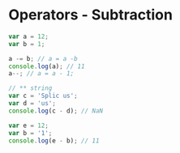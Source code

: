 # Operators - Subtraction
```javascript
var a = 12;
var b = 1;

a -= b; // a = a -b
console.log(a); // 11
a--; // a = a - 1;

// ** string
var c = 'Splic us';
var d = 'us';
console.log(c - d); // NaN

var e = 12;
var b = '1';
console.log(e - b); // 11
```